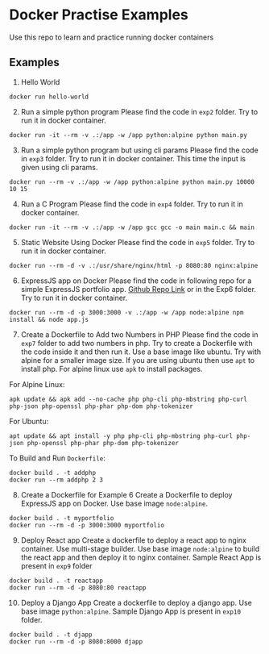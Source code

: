 # Docker Practise Examples
Use this repo to learn and practice running docker containers

## Examples
1. Hello World
```
docker run hello-world
```

2. Run a simple python program
Please find the code in `exp2` folder. Try to run it in docker container.
```
docker run -it --rm -v .:/app -w /app python:alpine python main.py
```

3. Run a simple python program but using cli params
Please find the code in `exp3` folder. Try to run it in docker container. This time the input is given using cli params.
```
docker run --rm -v .:/app -w /app python:alpine python main.py 10000 10 15
```

4. Run a C Program
Please find the code in `exp4` folder. Try to run it in docker container.
```
docker run -it --rm -v .:/app -w /app gcc gcc -o main main.c && main
```

5. Static Website Using Docker
Please find the code in `exp5` folder. Try to run it in docker container.
```
docker run --rm -d -v .:/usr/share/nginx/html -p 8080:80 nginx:alpine
```

6. ExpressJS app on Docker
Please find the code in following repo for a simple ExpressJS portfolio app. [Github Repo Link](https://github.com/shiburaj/my-portfolio-express) or in the Exp6 folder. Try to run it in docker container.
```
docker run --rm -d -p 3000:3000 -v .:/app -w /app node:alpine npm install && node app.js
```

7. Create a Dockerfile to Add two Numbers in PHP
Please find the code in `exp7` folder to add two numbers in php. Try to create a Dockerfile with the code inside it and then run it.
Use a base image like ubuntu. Try with alpine for a smaller image size. If you are using ubuntu then use `apt` to install php. For alpine linux use `apk` to install packages.

For Alpine Linux:
```
apk update && apk add --no-cache php php-cli php-mbstring php-curl php-json php-openssl php-phar php-dom php-tokenizer
```

For Ubuntu:
```
apt update && apt install -y php php-cli php-mbstring php-curl php-json php-openssl php-phar php-dom php-tokenizer
```

To Build and Run `Dockerfile`:
```
docker build . -t addphp
docker run --rm addphp 2 3
```

8. Create a Dockerfile for Example 6
Create a Dockerfile to deploy ExpressJS app on Docker. Use base image `node:alpine`.
```
docker build . -t myportfolio
docker run --rm -d -p 3000:3000 myportfolio
```

9. Deploy React app
Create a dockerfile to deploy a react app to nginx container. Use multi-stage builder. Use base image `node:alpine` to build the react app and then deploy it to nginx container. Sample React App is present in `exp9` folder
```
docker build . -t reactapp
docker run --rm -d -p 8080:80 reactapp
```

10. Deploy a Django App
Create a dockerfile to deploy a django app. Use base image `python:alpine`. Sample Django App is present in `exp10` folder.
```
docker build . -t djapp
docker run --rm -d -p 8080:8000 djapp
```